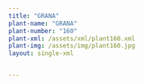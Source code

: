 ```yaml
---
title: "GRANA"
plant-name: "GRANA"
plant-number: "160"
plant-xml: /assets/xml/plant160.xml
plant-img: /assets/img/plant160.jpg
layout: single-xml


---
```

